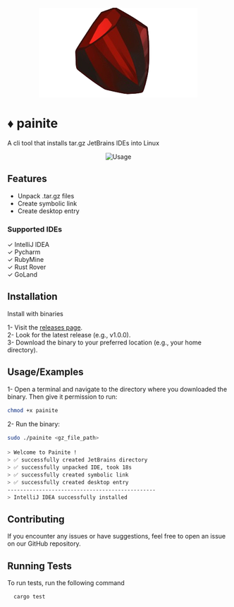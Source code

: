 <div align="center">

![Logo](/assets/painiteIII.png)

</div>

# ♦️ painite

A cli tool that installs tar.gz JetBrains IDEs into Linux

<div align="center">

![Usage](/assets/pntIII.gif)

</div>

## Features

- Unpack .tar.gz files
- Create symbolic link
- Create desktop entry

### Supported IDEs

✓ IntelliJ IDEA\
✓ Pycharm\
✓ RubyMine\
✓ Rust Rover\
✓ GoLand


## Installation

Install with binaries

1- Visit the [releases page](https://github.com/dufellipeR/painite/releases).\
2- Look for the latest release (e.g., v1.0.0).\
3- Download the binary to your preferred location (e.g., your home directory).

## Usage/Examples

1- Open a terminal and navigate to the directory where you downloaded the binary. Then give it permission to run:

```bash
chmod +x painite
```
2- Run the binary:
```bash
sudo ./painite <gz_file_path>

> Welcome to Painite !
> ✅ successfully created JetBrains directory
> ✅ successfully unpacked IDE, took 18s
> ✅ successfully created symbolic link
> ✅ successfully created desktop entry
-----------------------------------------------
> IntelliJ IDEA successfully installed
```


## Contributing

If you encounter any issues or have suggestions, feel free to open an issue on our GitHub repository.


## Running Tests

To run tests, run the following command

```bash
  cargo test
```

